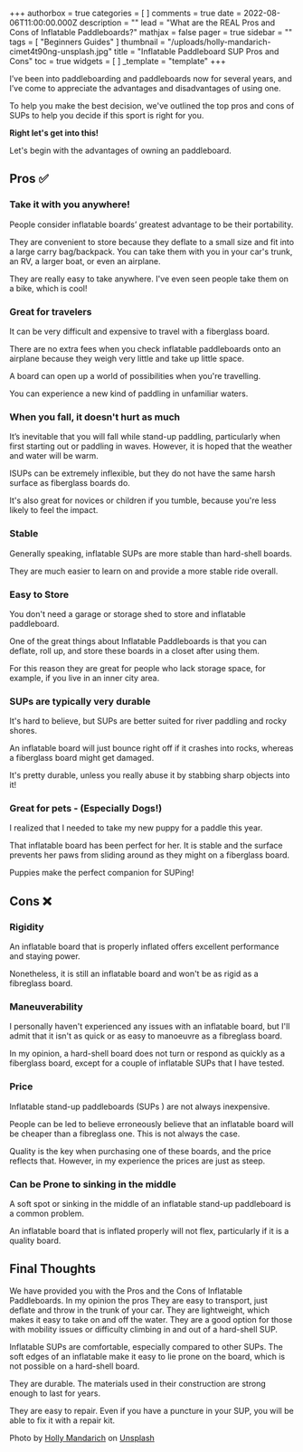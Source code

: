+++
authorbox = true
categories = [ ]
comments = true
date = 2022-08-06T11:00:00.000Z
description = ""
lead = "What are the REAL Pros and Cons of Inflatable Paddleboards?"
mathjax = false
pager = true
sidebar = ""
tags = [ "Beginners Guides" ]
thumbnail = "/uploads/holly-mandarich-cimet4t90ng-unsplash.jpg"
title = "Inflatable Paddleboard SUP Pros and Cons"
toc = true
widgets = [ ]
_template = "template"
+++

I’ve been into paddleboarding and paddleboards now for several years, and I’ve come to appreciate the advantages and disadvantages of using one.

To help you make the best decision, we've outlined the top pros and cons of SUPs to help you decide if this sport is right for you.

**Right let's get into this!**

Let's begin with the advantages of owning an paddleboard.

## Pros ✅

### **Take it with you anywhere!**

People consider inflatable boards’ greatest advantage to be their portability.

They are convenient to store because they deflate to a small size and fit into a large carry bag/backpack. You can take them with you in your car's trunk, an RV, a larger boat, or even an airplane.

They are really easy to take anywhere. I've even seen people take them on a bike, which is cool!

### Great for travelers

It can be very difficult and expensive to travel with a fiberglass board.

There are no extra fees when you check inflatable paddleboards onto an airplane because they weigh very little and take up little space.

A board can open up a world of possibilities when you're travelling.

You can experience a new kind of paddling in unfamiliar waters.

### When you fall, it doesn't hurt as much

It’s inevitable that you will fall while stand-up paddling, particularly when first starting out or paddling in waves. However, it is hoped that the weather and water will be warm.

ISUPs can be extremely inflexible, but they do not have the same harsh surface as fiberglass boards do.

It's also great for novices or children if you tumble, because you're less likely to feel the impact.

### Stable

Generally speaking, inflatable SUPs are more stable than hard-shell boards.

They are much easier to learn on and provide a more stable ride overall.

### Easy to Store

You don't need a garage or storage shed to store and inflatable paddleboard.

One of the great things about Inflatable Paddleboards is that you can deflate, roll up, and store these boards in a closet after using them.

For this reason they are great for people who lack storage space, for example, if you live in an inner city area.

### SUPs are typically very durable

It's hard to believe, but SUPs are better suited for river paddling and rocky shores.

An inflatable board will just bounce right off if it crashes into rocks, whereas a fiberglass board might get damaged.

It's pretty durable, unless you really abuse it by stabbing sharp objects into it!

### Great for pets - (Especially Dogs!)

I realized that I needed to take my new puppy for a paddle this year.

That inflatable board has been perfect for her. It is stable and the surface prevents her paws from sliding around as they might on a fiberglass board.

Puppies make the perfect companion for SUPing!

## Cons ❌

### Rigidity

An inflatable board that is properly inflated offers excellent performance and staying power.

Nonetheless, it is still an inflatable board and won't be as rigid as a fibreglass board.

### Maneuverability

I personally haven't experienced any issues with an inflatable board, but I'll admit that it isn't as quick or as easy to manoeuvre as a fibreglass board.

In my opinion, a hard-shell board does not turn or respond as quickly as a fiberglass board, except for a couple of inflatable SUPs that I have tested.

### Price

Inflatable stand-up paddleboards (SUPs ) are not always inexpensive.

People can be led to believe erroneously believe that an inflatable board will be cheaper than a fibreglass one. This is not always the case.

Quality is the key when purchasing one of these boards, and the price reflects that. However, in my experience the prices are just as steep.

### Can be Prone to sinking in the middle

A soft spot or sinking in the middle of an inflatable stand-up paddleboard is a common problem.

An inflatable board that is inflated properly will not flex, particularly if it is a quality board.

## Final Thoughts

We have provided you with the Pros and the Cons of Inflatable Paddleboards. In my opinion the pros They are easy to transport, just deflate and throw in the trunk of your car. They are lightweight, which makes it easy to take on and off the water. They are a good option for those with mobility issues or difficulty climbing in and out of a hard-shell SUP.

Inflatable SUPs are comfortable, especially compared to other SUPs. The soft edges of an inflatable make it easy to lie prone on the board, which is not possible on a hard-shell board.

They are durable. The materials used in their construction are strong enough to last for years.

They are easy to repair. Even if you have a puncture in your SUP, you will be able to fix it with a repair kit.

Photo by [Holly Mandarich](https://unsplash.com/@hollymandarich?utm_source=unsplash&utm_medium=referral&utm_content=creditCopyText) on [Unsplash](https://unsplash.com/s/photos/paddleboard?utm_source=unsplash&utm_medium=referral&utm_content=creditCopyText)
